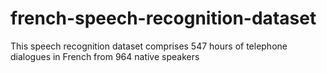 # french-speech-recognition-dataset
This speech recognition dataset comprises 547 hours of telephone dialogues in French from 964 native speakers
